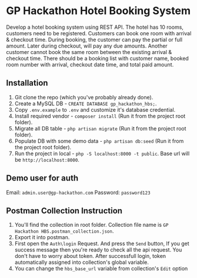 # GP Hackathon Hotel Booking System

Develop a hotel booking system using REST API. The hotel has 10 rooms, customers need to be registered. Customers can book one room with arrival & checkout time. During booking, the customer can pay the partial or full amount. Later during checkout, will pay any due amounts. Another customer cannot book the same room between the existing arrival & checkout time. There should be a booking list with customer name, booked room number with arrival, checkout date time, and total paid amount.

## Installation

1. Git clone the repo (which you've probably already done).
2. Create a MySQL DB - `CREATE DATABASE gp_hackathon_hbs;`.
3. Copy `.env.example` to `.env` and customize it's database credential.
5. Install required vendor - `composer install` (Run it from the project root folder). 
5. Migrate all DB table - `php artisan migrate` (Run it from the project root folder).
6. Populate DB with some demo data - `php artisan db:seed`  (Run it from the project root folder).
7. Run the project in local - `php -S localhost:8000 -t public`. Base url will be `http://localhost:8000`.


## Demo user for auth

Email: `admin.user@gp-hackathon.com`
Password: `password123`

## Postman Collection Instruction

1. You'll find the collection in root folder. Collection file name is `GP Hackathon HBS.postman_collection.json`.
2. Export it into postman.
3. First open the `Auth\login` Request. And press the `Send` button, If you get success message then you're ready to check all the api request. You don't have to worry about token. After successfull login, token automatically assigned into collection's  global variable. 
4. You can change the `hbs_base_url` variable from collection's `Edit` option